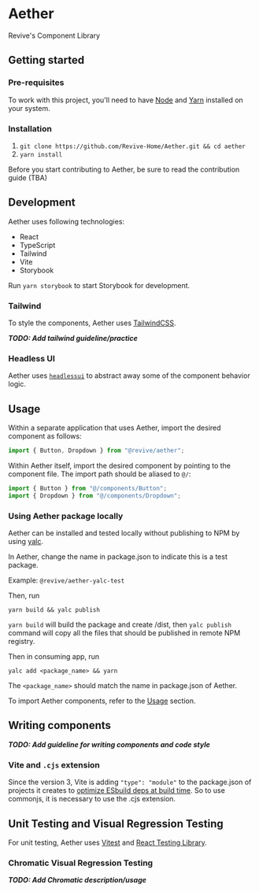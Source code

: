 # Aether

Revive's Component Library

## Getting started

### Pre-requisites

To work with this project, you'll need to have [Node](https://nodejs.org/en/download/) and [Yarn](https://classic.yarnpkg.com/lang/en/docs/install) installed on your system.

### Installation

1. `git clone https://github.com/Revive-Home/Aether.git && cd aether`
2. `yarn install`

Before you start contributing to Aether, be sure to read the contribution guide (TBA)

## Development

Aether uses following technologies:

- React
- TypeScript
- Tailwind
- Vite
- Storybook

Run `yarn storybook` to start Storybook for development.

### Tailwind

To style the components, Aether uses [TailwindCSS](https://tailwindcss.com/).

**_TODO: Add tailwind guideline/practice_**

### Headless UI

Aether uses [`headlessui`](https://headlessui.com/) to abstract away some of the component behavior logic.

<a name="usage"></a>

## Usage

Within a separate application that uses Aether, import the desired component as follows:

```TypeScript
import { Button, Dropdown } from "@revive/aether";
```

Within Aether itself, import the desired component by pointing to the component file. The import path should be aliased to `@/`:

```TypeScript
import { Button } from "@/components/Button";
import { Dropdown } from "@/components/Dropdown";
```

### Using Aether package locally

Aether can be installed and tested locally without publishing to NPM by using [yalc](https://github.com/wclr/yalc).

In Aether, change the name in package.json to indicate this is a test package.

Example: `@revive/aether-yalc-test`

Then, run

```
yarn build && yalc publish
```

`yarn build` will build the package and create /dist, then `yalc publish` command will copy all the files that should be published in remote NPM registry.

Then in consuming app, run

```
yalc add <package_name> && yarn
```

The `<package_name>` should match the name in package.json of Aether.

To import Aether components, refer to the [Usage](#usage) section.

## Writing components

**_TODO: Add guideline for writing components and code style_**

### Vite and `.cjs` extension

Since the version 3, Vite is adding `"type": "module"` to the package.json of projects it creates to [optimize ESbuild deps at build time](https://vitejs.dev/blog/announcing-vite3.html#esbuild-deps-optimization-at-build-time-experimental). So to use commonjs, it is necessary to use the .cjs extension.

## Unit Testing and Visual Regression Testing

For unit testing, Aether uses [Vitest](https://vitest.dev/guide/) and [React Testing Library](https://testing-library.com/docs/react-testing-library/api).

### Chromatic Visual Regression Testing

**_TODO: Add Chromatic description/usage_**
